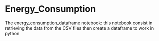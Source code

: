 # Energy_Consumption

The energy_consumption_dataframe notebook:
    this notebook consist in retrieving the data from the CSV files then create a dataframe to work in python 